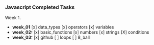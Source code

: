 ### Javascript Completed Tasks

Week 1.

- **week_01**
  [x] data_types
  [x] operators
  [x] variables
- **week_02:**
  [x] basic_functions
  [x] numbers
  [x] strings
  [X] conditions
- **week_03:**
  [x] github
  [ ] loops
  [ ] 8_ball
